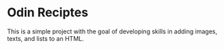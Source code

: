 # Odin Reciptes
This is a simple project with the goal of developing skills in adding images, texts, and lists to an HTML.
